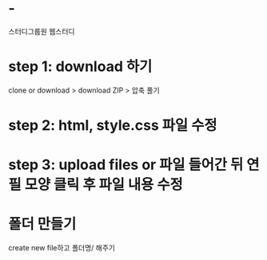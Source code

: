 # -
스터디그룹원 웹스터디


# step 1: download 하기
clone or download > download ZIP > 압축 풀기

# step 2: html, style.css 파일 수정

# step 3: upload files or 파일 들어간 뒤 연필 모양 클릭 후 파일 내용 수정


# 폴더 만들기
create new file하고 폴더명/ 해주기
